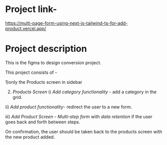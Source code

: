 # Project link-
https://multi-page-form-using-next-js-tailwind-ts-for-add-product.vercel.app/

# Project description 

This is the figma to design conversion project.

This project consists of -

1)only the Products screen in sidebar

2) *Products Screen*
 i) *Add category* *functionality* -  add a category in the grid.

ii) *Add product functionality*-  redirect the user to a new form.

iii) *Add Product Screen* -
 *Multi-step form* with *data retention* if the user goes back and forth between steps.
 
On confirmation, the user should be taken back to the products screen with the new product added.
